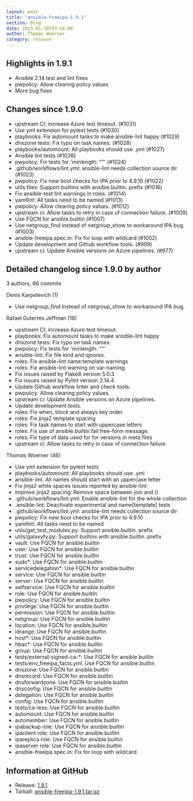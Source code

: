 ```yaml
---
layout: post
title: "ansible-freeipa-1.9.1"
section: Blog
date: 2023-01-30T03:54:00
author: Thomas Woerner
category: release
---
```


Highlights in 1.9.1
-------------------

- Ansible 2.14 test and lint fixes
- pwpolicy: Allow clearing policy values
- More bug fixes

Changes since 1.9.0
-------------------

  - upstream CI: increase Azure test timeout. (#1031)
  - Use yml extension for pytest tests (#1030)
  - playbooks: Fix automount tasks to make ansible-lint happy (#1029)
  - dnszone tests: Fix typo on task names. (#1028)
  - playbooks/automount: All playbooks should use .yml (#1027)
  - Ansible lint tests (#1026)
  - pwpolicy: Fix tests for 'minlength: ""' (#1024)
  - .github/workflows/lint.yml: ansible-lint needs collection source dir (#1023)
  - pwpolicy: Fix new bool checks for IPA prior to 4.9.10 (#1022)
  - utils files: Support builtins with ansible.builtin. prefix (#1016)
  - Fix ansible-test lint warnings in roles. (#1014)
  - yamllint: All tasks need to be named (#1013)
  - pwpolicy: Allow clearing policy values. (#1012)
  - upstream ci: Allow tasks to retry in case of connection failure. (#1009)
  - Use FQCN for ansible.builtin (#1007)
  - Use netgroup_find instead of netgroup_show to workaround IPA bug. (#1003)
  - ansible-freeipa.spec.in: Fix for loop with wildcard (#1002)
  - Update development and Github workflow tools. (#999)
  - upstream ci: Update Ansible versions on Azure pipelines. (#977)

Detailed changelog since 1.9.0 by author
----------------------------------------
  3 authors, 66 commits

Denis Karpelevich (1)

  - Use netgroup_find instead of netgroup_show to workaround IPA bug.

Rafael Guterres Jeffman (19)

  - upstream CI: increase Azure test timeout.
  - playbooks: Fix automount tasks to make ansible-lint happy
  - dnszone tests: Fix typo on task names.
  - pwpolicy: Fix tests for 'minlength: ""'
  - ansible-lint: Fix file kind and ignores.
  - roles: Fix ansible-lint name:template warnings
  - roles: Fix ansible-lint warning on var-naming.
  - Fix issues raised by Flake8 version 5.0.3
  - Fix issues raised by Pylint version 2.14.4.
  - Update Github workflow linter and check tools.
  - pwpolicy: Allow clearing policy values.
  - upstream ci: Update Ansible versions on Azure pipelines.
  - Update development tools.
  - roles: Fix when, block and always key order.
  - roles: Fix jinja2 template spacing
  - roles: Fix task names to start with uppercase letters
  - roles: Fix use of ansible.builtin.fail free-form message.
  - roles: Fix type of data used for for versions in meta files
  - upstream ci: Allow tasks to retry in case of connection failure.

Thomas Woerner (46)

  - Use yml extension for pytest tests
  - playbooks/automount: All playbooks should use .yml
  - ansible-lint: All names should start with an uppercase letter
  - Fix jinja2 white spaces issues reported by ansible-lint
  - Improve jinja2 spacing: Remove space between join and ()
  - .github/workflows/lint.yml: Enable ansible-lint for the whole collection
  - .ansible-lint: Deactivate experimental and name[template] tests
  - .github/workflows/lint.yml: ansible-lint needs collection source dir
  - pwpolicy: Fix new bool checks for IPA prior to 4.9.10
  - yamllint: All tasks need to be named
  - utils/get_test_modules.py: Support ansible.builtin. prefix
  - utils/galaxyfy.py: Support builtins with ansible.builtin. prefix
  - vault: Use FQCN for ansible.builtin
  - user: Use FQCN for ansible.builtin
  - trust: Use FQCN for ansible.builtin
  - sudo*: Use FQCN for ansible.builtin
  - servicedelegation*: Use FQCN for ansible.builtin
  - service: Use FQCN for ansible.builtin
  - server: Use FQCN for ansible.builtin
  - selfservice: Use FQCN for ansible.builtin
  - role: Use FQCN for ansible.builtin
  - pwpolicy: Use FQCN for ansible.builtin
  - privilege: Use FQCN for ansible.builtin
  - permission: Use FQCN for ansible.builtin
  - netgroup: Use FQCN for ansible.builtin
  - location: Use FQCN for ansible.builtin
  - idrange: Use FQCN for ansible.builtin
  - host*: Use FQCN for ansible.builtin
  - hbac*: Use FQCN for ansible.builtin
  - group: Use FQCN for ansible.builtin
  - tests/external-signed-ca-*: Use FQCN for ansible.builtin
  - tests/env_freeipa_facts.yml: Use FQCN for ansible.builtin
  - dnszone: Use FQCN for ansible.builtin
  - dnsrecord: Use FQCN for ansible.builtin
  - dnsforwardzone: Use FQCN for ansible.builtin
  - dnsconfig: Use FQCN for ansible.builtin
  - delegation: Use FQCN for ansible.builtin
  - config: Use FQCN for ansible.builtin
  - tests/ca-less: Use FQCN for ansible.builtin
  - automount: Use FQCN for ansible.builtin
  - automember: Use FQCN for ansible.builtin
  - ipabackup role: Use FQCN for ansible.builtin
  - ipaclient role: Use FQCN for ansible.builtin
  - ipareplica role: Use FQCN for ansible.builtin
  - ipaserver role: Use FQCN for ansible.builtin
  - ansible-freeipa.spec.in: Fix for loop with wildcard

Information at GitHub
---------------------
* Release: [1.9.1](https://github.com/freeipa/ansible-freeipa/releases/tag/v1.9.1)
* Tarball: [ansible-freeipa-1.9.1.tar.gz](https://github.com/freeipa/ansible-freeipa/archive/refs/tags/v1.9.1.tar.gz)
